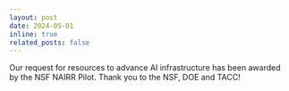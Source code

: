 ```yaml
---
layout: post
date: 2024-05-01
inline: true
related_posts: false
---
```


Our request for resources to advance AI infrastructure has been awarded by the NSF NAIRR Pilot. Thank you to the NSF, DOE and TACC!
